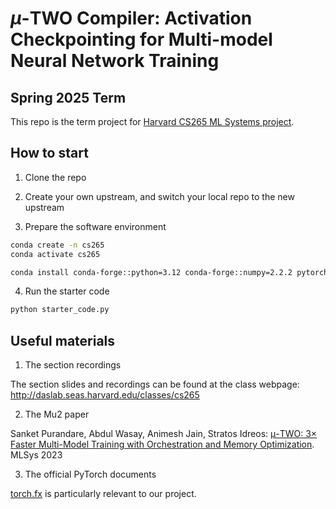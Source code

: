 # $\mu$-TWO Compiler: Activation Checkpointing for Multi-model Neural Network Training
## Spring 2025 Term

This repo is the term project for [Harvard CS265 ML Systems project](http://daslab.seas.harvard.edu/classes/cs265).

## How to start
1. Clone the repo

2. Create your own upstream, and switch your local repo to the new upstream

3. Prepare the software environment
``` bash
conda create -n cs265
conda activate cs265

conda install conda-forge::python=3.12 conda-forge::numpy=2.2.2 pytorch::pytorch=2.5.1 pytorch::pytorch-cuda=12.4 -n cs265
```

4. Run the starter code
``` bash
python starter_code.py
```

## Useful materials
1. The section recordings

The section slides and recordings can be found at the class webpage: http://daslab.seas.harvard.edu/classes/cs265

2. The Mu2 paper

Sanket Purandare, Abdul Wasay, Animesh Jain, Stratos Idreos:
[μ-TWO: 3× Faster Multi-Model Training with Orchestration and Memory Optimization](https://proceedings.mlsys.org/paper_files/paper/2023/file/a72071d84c001596e97a2c7e1e880559-Paper-mlsys2023.pdf). MLSys 2023

3. The official PyTorch documents

[torch.fx](https://pytorch.org/docs/2.5/fx.html) is particularly relevant to our project.
